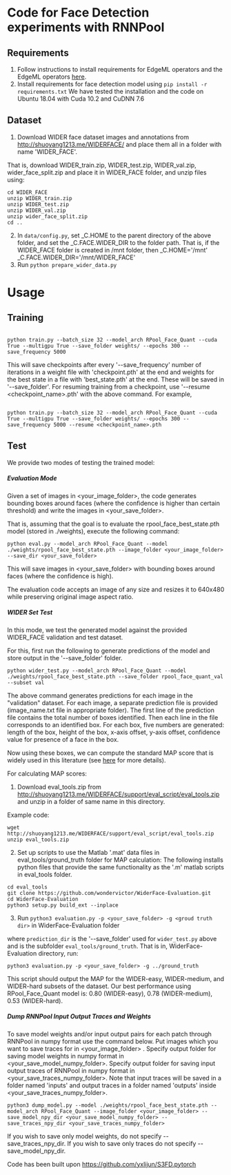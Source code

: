 # Code for Face Detection experiments with RNNPool
## Requirements
1. Follow instructions to install requirements for EdgeML operators and the EdgeML operators [here](https://github.com/microsoft/EdgeML/blob/master/pytorch/README.md).
2. Install requirements for face detection model using
``` pip install -r requirements.txt ``` 
We have tested the installation and the code on Ubuntu 18.04 with Cuda 10.2 and CuDNN 7.6

## Dataset
1. Download WIDER face dataset images and annotations from http://shuoyang1213.me/WIDERFACE/ and place them all in a folder with name 'WIDER_FACE'. 

That is, download WIDER_train.zip, WIDER_test.zip, WIDER_val.zip, wider_face_split.zip and place it in WIDER_FACE folder, and unzip files using: 

```shell
cd WIDER_FACE
unzip WIDER_train.zip
unzip WIDER_test.zip
unzip WIDER_val.zip
unzip wider_face_split.zip
cd ..

```

2. In `data/config.py`, set _C.HOME to the parent directory of the above folder, and set the _C.FACE.WIDER_DIR to the folder path. 
That is, if the WIDER_FACE folder is created in /mnt folder, then _C.HOME='/mnt'
_C.FACE.WIDER_DIR='/mnt/WIDER_FACE' 
3. Run
``` python prepare_wider_data.py ```


# Usage
## Training

```shell

python train.py --batch_size 32 --model_arch RPool_Face_Quant --cuda True --multigpu True --save_folder weights/ --epochs 300 --save_frequency 5000 

```
This will save checkpoints after every '--save_frequency' number of iterations in a weight file with 'checkpoint.pth' at the end and weights for the best state in a file with 'best_state.pth' at the end. These will be saved in '--save_folder'. For resuming training from a checkpoint, use '--resume <checkpoint_name>.pth' with the above command. For example, 
```shell

python train.py --batch_size 32 --model_arch RPool_Face_Quant --cuda True --multigpu True --save_folder weights/ --epochs 300 --save_frequency 5000 --resume <checkpoint_name>.pth

```



## Test
We provide two modes of testing the trained model:

##### Evaluation Mode
Given a set of images in <your_image_folder>, the code generates bounding boxes around faces (where the confidence is higher than certain threshold) and write the images in <your_save_folder>. 

That is, assuming that the goal is to evaluate the rpool_face_best_state.pth model (stored in ./weights), execute the following command: 
```shell
python eval.py --model_arch RPool_Face_Quant --model ./weights/rpool_face_best_state.pth --image_folder <your_image_folder> --save_dir <your_save_folder>
```
This will save images in <your_save_folder> with bounding boxes around faces (where the confidence is high). 

The evaluation code accepts an image of any size and resizes it to 640x480 while preserving original image aspect ratio. 


##### WIDER Set Test
In this mode, we test the generated model against the provided WIDER_FACE validation and test dataset. 

For this, first run the following to generate predictions of the model and store output in the '--save_folder' folder. 
```shell
python wider_test.py --model_arch RPool_Face_Quant --model ./weights/rpool_face_best_state.pth --save_folder rpool_face_quant_val --subset val
```
The above command generates predictions for each image in the "validation" dataset. For each image, a separate prediction file is provided (image_name.txt file in appropriate folder). The first line of the prediction file contains the total number of boxes identified. 
Then each line in the file corresponds to an identified box. For each box, five numbers are generated: length of the box, height of the box, x-axis offset, y-axis offset, confidence value for presence of a face in the box. 


Now using these boxes, we can compute the standard MAP score that is widely used in this literature (see [here](https://medium.com/@jonathan_hui/map-mean-average-precision-for-object-detection-45c121a31173) for more details). 

For calculating MAP scores:

1. Download eval_tools.zip from http://shuoyang1213.me/WIDERFACE/support/eval_script/eval_tools.zip and unzip in a folder of same name in this directory.

Example code: 

```shell
wget http://shuoyang1213.me/WIDERFACE/support/eval_script/eval_tools.zip 
unzip eval_tools.zip
```

2. Set up scripts to use the Matlab '.mat' data files in eval_tools/ground_truth folder for MAP calculation: The following installs python files that provide the same functionality as the '.m' matlab scripts in eval_tools folder.
``` 
cd eval_tools
git clone https://github.com/wondervictor/WiderFace-Evaluation.git
cd WiderFace-Evaluation 
python3 setup.py build_ext --inplace
```

3. Run ```python3 evaluation.py -p <your_save_folder> -g <groud truth dir>``` in WiderFace-Evaluation folder

where `prediction_dir` is the '--save_folder' used for `wider_test.py` above and <groud truth dir> is the subfolder `eval_tools/ground_truth`.
That is in, WiderFace-Evaluation directory, run: 

```shell
python3 evaluation.py -p <your_save_folder> -g ../ground_truth
```
This script should output the MAP for the WIDER-easy, WIDER-medium, and WIDER-hard subsets of the dataset. Our best performance using RPool_Face_Quant model is: 0.80 (WIDER-easy), 0.78 (WIDER-medium), 0.53 (WIDER-hard). 


##### Dump RNNPool Input Output Traces and Weights

To save model weights and/or input output pairs for each patch through RNNPool in numpy format use the command below. Put images which you want to save traces for in <your_image_folder> . Specify output folder for saving model weights in numpy format in <your_save_model_numpy_folder>. Specify output folder for saving input output traces of RNNPool in numpy format in <your_save_traces_numpy_folder>. Note that input traces will be saved in a folder named 'inputs' and output traces in a folder named 'outputs' inside <your_save_traces_numpy_folder>.

```shell
python3 dump_model.py --model ./weights/rpool_face_best_state.pth --model_arch RPool_Face_Quant --image_folder <your_image_folder> --save_model_npy_dir <your_save_model_numpy_folder> --save_traces_npy_dir <your_save_traces_numpy_folder>
```
If you wish to save only model weights, do not specify --save_traces_npy_dir. If you wish to save only traces do not specify --save_model_npy_dir.

Code has been built upon https://github.com/yxlijun/S3FD.pytorch